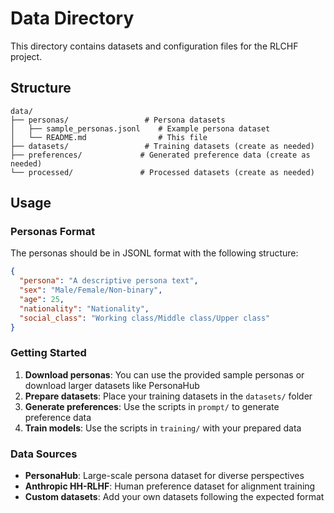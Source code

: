 # Data Directory

This directory contains datasets and configuration files for the RLCHF project.

## Structure

```
data/
├── personas/                 # Persona datasets
│   ├── sample_personas.jsonl    # Example persona dataset
│   └── README.md                # This file
├── datasets/                 # Training datasets (create as needed)
├── preferences/             # Generated preference data (create as needed)
└── processed/               # Processed datasets (create as needed)
```

## Usage

### Personas Format

The personas should be in JSONL format with the following structure:

```json
{
  "persona": "A descriptive persona text",
  "sex": "Male/Female/Non-binary",
  "age": 25,
  "nationality": "Nationality",
  "social_class": "Working class/Middle class/Upper class"
}
```

### Getting Started

1. **Download personas**: You can use the provided sample personas or download larger datasets like PersonaHub
2. **Prepare datasets**: Place your training datasets in the `datasets/` folder
3. **Generate preferences**: Use the scripts in `prompt/` to generate preference data
4. **Train models**: Use the scripts in `training/` with your prepared data

### Data Sources

- **PersonaHub**: Large-scale persona dataset for diverse perspectives
- **Anthropic HH-RLHF**: Human preference dataset for alignment training
- **Custom datasets**: Add your own datasets following the expected format
